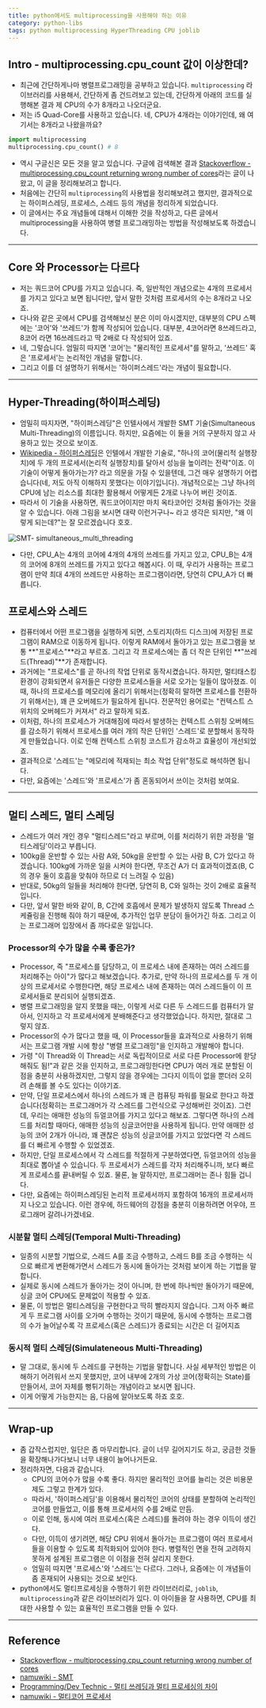 ```yaml
---
title: python에서도 multiprocessing을 사용해야 하는 이유
category: python-libs
tags: python multiprocessing HyperThreading CPU joblib
---
```


## Intro - multiprocessing.cpu_count 값이 이상한데?

- 최근에 간단하게나마 병렬프로그래밍을 공부하고 있습니다. `multiprocessing` 라이브러리를 사용해서, 간단하게 좀 건드려보고 있는데, 간단하게 아래의 코드를 실행해본 결과 제 CPU의 수가 8개라고 나오더군요.
- 저는 i5 Quad-Core를 사용하고 있습니다. 네, CPU가 4개라는 이야기인데, 왜 여기서는 8개라고 나왔을까요?

```python
import multiprocessing
multiprocessing.cpu_count() # 8
```

- 역시 구글신은 모든 것을 알고 있습니다. 구글에 검색해본 결과 [Stackoverflow - multiprocessing.cpu_count returning wrong number of cores](https://stackoverflow.com/questions/38194951/multiprocessing-cpu-count-returning-wrong-number-of-cores)라는 글이 나왔고, 이 글을 정리해보려고 합니다.
- 처음에는 간단히 `multiprocessing`의 사용법을 정리해보려고 했지만, 결과적으로는 하이퍼스레딩, 프로세스, 스레드 등의 개념을 정리하게 되었습니다. 
- 이 글에서는 주요 개념들에 대해서 이해한 것을 작성하고, 다른 글에서 multiprocessing을 사용하여 병렬 프로그래밍하는 방법을 작성해보도록 하겠습니다.

---

## Core 와 Processor는 다르다

- 저는 쿼드코어 CPU를 가지고 있습니다. 즉, 일반적인 개념으로는 4개의 프로세서를 가지고 있다고 보면 됩니다만, 앞서 말한 것처럼 프로세서의 수는 8개라고 나오죠.
- 다나와 같은 곳에서 CPU를 검색해보신 분은 이미 아시겠지만, 대부분의 CPU 스펙에는 '코어'와 '쓰레드'가 함께 작성되어 있습니다. 대부분, 4코어라면 8쓰레드라고, 8코어 라면 16쓰레드라고 딱 2배로 다 작성되어 있죠.
- 네, 그렇습니다. 엄밀히 따지면 '코어'는 "물리적인 프로세서"를 말하고, '쓰레드' 혹은 '프로세서'는 논리적인 개념을 말합니다.
- 그리고 이를 더 설명하기 위해서는 '하이퍼스레드'라는 개념이 필요합니다.

---

## Hyper-Threading(하이퍼스레딩)

- 엄밀히 따지자면, "하이퍼스레딩"은 인텔사에서 개발한 SMT 기술(Simultaneous Multi-Threading)의 이름입니다. 하지만, 요즘에는 이 둘을 거의 구분하지 않고 사용하고 있는 것으로 보이죠.
- [Wikipedia - 하이퍼스레딩](https://ko.wikipedia.org/wiki/%ED%95%98%EC%9D%B4%ED%8D%BC%EC%8A%A4%EB%A0%88%EB%94%A9)은 인텔에서 개발한 기술로, "하나의 코어(물리적 실행장치)에 두 개의 프로세서(논리적 실행장치)를 달아서 성능을 높이려는 전략"이죠. 이 기술이 어떻게 돌아가는가? 라고 의문을 가질 수 있을텐데, 그건 매우 설명하기 어렵습니다(네, 저도 아직 이해하지 못했다는 이야기입니다). 개념적으로는 그냥 하나의 CPU에 남는 리소스를 최대한 활용해서 어떻게든 2개로 나누어 버린 것이죠.
- 따라서 이 기술을 사용하면, 쿼드코어이지만 마치 옥타코어인 것처럼 돌아가는 것을 알 수 있습니다. 아래 그림을 보시면 대략 이런거구나~ 라고 생각은 되지만, "왜 이렇게 되는데?"는 잘 모르겠습니다 호호.

![SMT- simultaneous_multi_threading](https://goodgid.github.io/assets/img/os/simultaneous_multi_threading_1.png)

- 다만, CPU_A는 4개의 코어에 4개의 4개의 쓰레드를 가지고 있고, CPU_B는 4개의 코어에 8개의 쓰레드를 가지고 있다고 해봅시다. 이 때, 우리가 사용하는 프로그램이 만약 최대 4개의 쓰레드만 사용하는 프로그램이라면, 당연히 CPU_A가 더 빠릅니다. 

## 프로세스와 스레드

- 컴퓨터에서 어떤 프로그램을 실행하게 되면, 스토리지(하드 디스크)에 저장된 프로그램이 RAM으로 이동하게 됩니다. 이렇게 RAM에서 돌아가고 있는 프로그램을 보통 **"프로세스"**라고 부르죠. 그리고 각 프로세스에는 좀 더 작은 단위인 **"쓰레드(Thread)"**가 존재합니다.
- 과거에는 "프로세스"를 곧 하나의 작업 단위로 동작시켰습니다. 하지만, 멀티태스킹 환경이 강화되면서 유저들은 다양한 프로세스들을 서로 오가는 일들이 많아졌죠. 이 때, 하나의 프로세스를 메모리에 올리기 위해서는(정확히 말하면 프로세스를 전환하기 위해서는), 꽤 큰 오버헤드가 필요하게 됩니다. 전문적인 용어로는 "컨텍스트 스위치의 오버헤드가 커져서" 라고 말하게 되죠.
- 이처럼, 하나의 프로세스가 거대해짐에 따라서 발생하는 컨텍스트 스위칭 오버헤드를 감소하기 위해서 프로세스를 여러 개의 작은 단위인 '스레드'로 분할해서 동작하게 만들었습니다. 이로 인해 컨텍스트 스위칭 코스트가 감소하고 효율성이 개선되었죠.
- 결과적으로 '스레드'는 "메모리에 적재되는 최소 작업 단위"정도로 해석하면 됩니다. 
- 다만, 요즘에는 '스레드'와 '프로세스'가 좀 혼동되어서 쓰이는 것처럼 보여요.

---

## 멀티 스레드, 멀티 스레딩

- 스레드가 여러 개인 경우 "멀티스레드"라고 부르며, 이를 처리하기 위한 과정을 '멀티스레딩'이라고 부릅니다.
- 100kg을 운반할 수 있는 사람 A와, 50kg을 운반할 수 있는 사람 B, C가 있다고 하겠습니다. 100kg에 가까운 일을 시켜야 한다면, 무조건 A가 더 효과적이겠죠(B, C의 경우 둘이 호흡을 맞춰야 하므로 더 느려질 수 있음)
- 반대로, 50kg의 일들을 처리해야 한다면, 당연히 B, C와 일하는 것이 2배로 효율적입니다. 
- 다만, 앞서 말한 바와 같이, B, C간에 호흡에서 문제가 발생하지 않도록 Thread 스케쥴링을 진행해 줘야 하기 때문에, 추가적인 업무 분담이 들어가긴 하죠. 그리고 이는 프로그래머 입장에서 좀 까다로운 일입니다.

### Processor의 수가 많을 수록 좋은가?

- Processor, 즉 "프로세스를 담당하고, 이 프로세스 내에 존재하는 여러 스레드를 처리해주는 아이"가 많다고 해보겠습니다. 추가로, 만약 하나의 프로세스를 두 개 이상의 프로세서로 수행한다면, 해당 프로세스 내에 존재하는 여러 스레드들이 이 프로세서들로 분리되어 실행되겠죠.
- 병렬 프로그래밍을 알지 못했을 때는, 이렇게 서로 다른 두 스레드드를 컴퓨터가 알아서, 인지하고 각 프로세서에게 분배해준다고 생각했었습니다. 하지만, 절대로 그렇지 않죠.
- Processor의 수가 많다고 했을 때, 이 Processor들을 효과적으로 사용하기 위해서는 프로그램 개발 시에 항상 "병렬 프로그래밍"을 인지하고 개발해야 합니다.
- 가령 "이 Thread와 이 Thread는 서로 독립적이므로 서로 다른 Processor에 핟당해줘도 됨!"과 같은 것을 인지하고, 프로그래밍한다면 CPU가 여러 개로 분할된 이점을 충분히 사용하겠지만, 그렇지 않을 경우에는 그다지 이득이 없을 뿐더러 오히려 손해를 볼 수도 있다는 이야기죠.
- 만약, 단일 프로세스에서 하나의 스레드가 꽤 큰 컴퓨팅 파워를 필요로 한다고 하겠습니다(정확히는 프로그래머가 각 스레드를 그런식으로 구성해버린 것이죠). 그런데, 우리는 애매한 성능의 듀얼코어를 가지고 있다고 해보죠. 그렇다면 하나의 스레드를 처리할 때마다, 애매한 성능의 싱글코어만을 사용하게 됩니다. 만약 애매한 성능의 코어 2개가 아니라, 꽤 괜찮은 성능의 싱글코어를 가지고 있었다면 각 스레드를 더 빠르게 수행할 수 있었겠죠.
- 하지만, 단일 프로세스에서 각 스레드를 적절하게 구분하였다면, 듀얼코어의 성능을 최대로 뽑아낼 수 있습니다. 두 프로세서가 스레드를 각자 처리해주니까, 보다 빠르게 프로세스를 끝내버릴 수 있죠. 물론, 늘 말하지만, 프로그래머는 존나 힘들 겁니다.
- 다만, 요즘에는 하이퍼스레딩된 논리적 프로세서까지 포함하여 16개의 프로세서까지 나오고 있습니다. 이런 경우에, 하드웨어의 강점을 충분히 이용하려면 어우야, 프로그래머 갈려나가겠네요.

### 시분할 멀티 스레딩(Temporal Multi-Threading)

- 일종의 시분할 기법으로, 스레드 A를 조금 수행하고, 스레드 B를 조금 수행하는 식으로 빠르게 변환해가면서 스레드가 동시에 돌아가는 것처럼 보이게 하는 기법을 말합니다.
- 실제로 동시에 스레드가 돌아가는 것이 아니며, 한 번에 하나씩만 돌아가기 때문에, 싱글 코어 CPU에도 문제없이 적용할 수 있죠.
- 물론, 이 방법은 멀티스레딩을 구현한다고 딱히 빨라지지 않습니다. 그저 아주 빠르게 두 프로그램 사이를 오가며 수행하는 것이기 때문에, 동시에 수행하는 프로그램의 수가 늘어날수록 각 프로세스(혹은 스레드)가 종료되는 시간은 더 길어지죠

### 동시적 멀티 스레딩(Simulateneous Multi-Threading)

- 말 그대로, 동시에 두 스레드를 구현하는 기법을 말합니다. 사실 세부적인 방법은 이해하기 어려워서 쓰지 못했지만, 코어 내부에 2개의 가상 코어(정확히는 State)를 만들어서, 코어 자체를 뻥튀기하는 개념이라고 보시면 됩니다. 
- 이게 어떻게 가능한지는 음, 다음에 알아보도록 하죠 호호.

---

## Wrap-up

- 좀 갑작스럽지만, 일단은 좀 마무리합니다. 글이 너무 길어지기도 하고, 궁금한 것들을 확장해나가다보니 너무 내용이 늘어나거든요.
- 정리하자면, 다음과 같습니다.
  - CPU의 코어수가 많을 수록 좋다. 하지만 물리적인 코어를 늘리는 것은 비용문제도 그렇고 한계가 있다.
  - 따라서, '하이퍼스레딩'을 이용해서 물리적인 코어의 상태를 분할하여 논리적인 코어를 만들었고, 이를 통해 프로세서의 수를 2배로 만듬.
  - 이로 인해, 동시에 여러 프로세스(혹은 스레드)를 돌려야 하는 경우 이득이 생긴다. 
  - 다만, 이득이 생기려면, 해당 CPU 위에서 돌아가는 프로그램이 여러 프로세서들을 이용할 수 있도록 최적화되어 있어야 한다. 병렬적인 면을 전혀 고려하지 못하게 설계된 프로그램은 이 이점을 전혀 살리지 못한다.
  - 엄밀히 따지면 '프로세스'와 '스레드'는 다르다. 그러나, 요즘에는 이 개념들이 좀 혼재되어 사용되는 것으로 보인다.
- python에서도 멀티프로세싱을 수행하기 위한 라이브러리로, `joblib`, `multiprocessing`과 같은 라이브러리가 있다. 이 아이들을 잘 사용하면, CPU를 최대한 사용할 수 있는 효율적인 프로그램을 만들 수 있다.

---

## Reference

- [Stackoverflow - multiprocessing.cpu_count returning wrong number of cores](https://stackoverflow.com/questions/38194951/multiprocessing-cpu-count-returning-wrong-number-of-cores)
- [namuwiki - SMT](https://namu.wiki/w/SMT)
- [Programming/Dev Technic - 멀티 쓰레딩과 멀티 프로세싱의 차이](https://xeros.dev/63)
- [namuwiki - 멀티코어 프로세서](https://namu.wiki/w/%EB%A9%80%ED%8B%B0%EC%BD%94%EC%96%B4%20%ED%94%84%EB%A1%9C%EC%84%B8%EC%84%9C#s-2.2)
